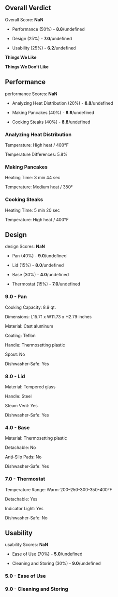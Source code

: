 Overall Verdict
---------------

Overall Score: **NaN**

*   Performance (50%) - **8.8**/undefined
    
*   Design (25%) - **7.0**/undefined
    
*   Usability (25%) - **6.2**/undefined
    

**Things We Like**

**Things We Don’t Like**

Performance
-----------

performance Scores: **NaN**

*   Analyzing Heat Distribution (20%) - **8.8**/undefined
    
*   Making Pancakes (40%) - **8.9**/undefined
    
*   Cooking Steaks (40%) - **8.8**/undefined
    

### Analyzing Heat Distribution

Temperature: High heat / 400°F

Temperature Differences: 5.8%

### Making Pancakes

Heating Time: 3 min 44 sec

Temperature: Medium heat / 350°

### Cooking Steaks

Heating Time: 5 min 20 sec

Temperature: High heat / 400°F

Design
------

design Scores: **NaN**

*   Pan (40%) - **9.0**/undefined
    
*   Lid (15%) - **8.0**/undefined
    
*   Base (30%) - **4.0**/undefined
    
*   Thermostat (15%) - **7.0**/undefined
    

### 9.0 - Pan

Cooking Capacity: 8.9 qt.

Dimensions: L15.71 x W11.73 x H2.79 inches

Material: Cast aluminum

Coating: Teflon

Handle: Thermosetting plastic

Spout: No

Dishwasher-Safe: Yes

### 8.0 - Lid

Material: Tempered glass

Handle: Steel

Steam Vent: Yes

Dishwasher-Safe: Yes

### 4.0 - Base

Material: Thermosetting plastic

Detachable: No

Anti-Slip Pads: No

Dishwasher-Safe: Yes

### 7.0 - Thermostat

Temperature Range: Warm-200–250-300-350-400°F

Detachable: Yes

Indicator Light: Yes

Dishwasher-Safe: No

Usability
---------

usability Scores: **NaN**

*   Ease of Use (70%) - **5.0**/undefined
    
*   Cleaning and Storing (30%) - **9.0**/undefined
    

### 5.0 - Ease of Use

### 9.0 - Cleaning and Storing
